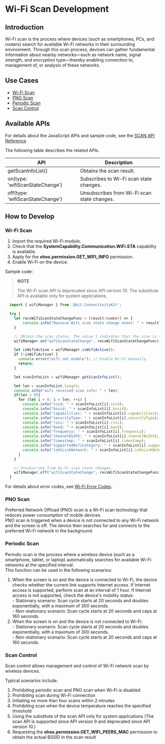 # Wi-Fi Scan Development

## Introduction
Wi-Fi scan is the process where devices (such as smartphones, PCs, and routers) search for available Wi-Fi networks in their surrounding environment. Through this scan process, devices can gather fundamental information about nearby networks—such as network name, signal strength, and encryption type—thereby enabling connection to, management of, or analysis of these networks.

## Use Cases

- [Wi-Fi Scan](#wi-fi-scan)
- [PNO Scan](#pno-scan)
- [Periodic Scan](#periodic-scan)
- [Scan Control](#scan-control)

## Available APIs

For details about the JavaScript APIs and sample code, see the [SCAN API Reference](../../reference/apis-connectivity-kit/js-apis-wifiManager.md).

The following table describes the related APIs.

| API| Description|
| -------- | -------- |
| getScanInfoList() | Obtains the scan result.|
| on(type: 'wifiScanStateChange') | Subscribes to Wi-Fi scan state changes.|
| off(type: 'wifiScanStateChange') | Unsubscribes from Wi-Fi scan state changes.|


## How to Develop

### Wi-Fi Scan
1. Import the required Wi-Fi module.
2. Check that the **SystemCapability.Communication.WiFi.STA** capability is available.
3. Apply for the **ohos.permission.GET_WIFI_INFO** permission.
4. Enable Wi-Fi on the device.

Sample code:

> **NOTE**
> 
> The Wi-Fi scan API is deprecated since API version 10. The substitute API is available only for system applications.

```ts
  import { wifiManager } from '@kit.ConnectivityKit';

  try {
    let recvWifiScanStateChangeFunc = (result:number) => {
        console.info("Receive Wifi scan state change event: " + result);
    }

    // Obtain the scan status. The value 1 indicates that the scan is successful, and the value 0 indicates the opposite.
    wifiManager.on("wifiScanStateChange", recvWifiScanStateChangeFunc);

    let isWifiActive = wifiManager.isWifiActive();
    if (!isWifiActive) {
      console.error("wifi not enable"); // Enable Wi-Fi manually.
      return;
    }

    let scanInfoList = wifiManager.getScanInfoList();

    let len = scanInfoList.length;
    console.info("wifi received scan info: " + len);
    if(len > 0){
      for (let i = 0; i < len; ++i) {
        console.info("ssid: " + scanInfoList[i].ssid);
        console.info("bssid: " + scanInfoList[i].bssid);
        console.info("capabilities: " + scanInfoList[i].capabilities);
        console.info("securityType: " + scanInfoList[i].securityType);
        console.info("rssi: " + scanInfoList[i].rssi);
        console.info("band: " + scanInfoList[i].band);
        console.info("frequency: " + scanInfoList[i].frequency);
        console.info("channelWidth: " + scanInfoList[i].channelWidth);
        console.info("timestamp: " + scanInfoList[i].timestamp);
        console.info("supportedWifiCategory: " + scanInfoList[i].supportedWifiCategory);
        console.info("isHiLinkNetwork: " + scanInfoList[i].isHiLinkNetwork);
      }
    }

    // Unsubscribe from Wi-Fi scan state changes.
    wifiManager.off("wifiScanStateChange", recvWifiScanStateChangeFunc);
  }
```

For details about error codes, see [Wi-Fi Error Codes](../../reference/apis-connectivity-kit/errorcode-wifi.md).

### PNO Scan

Preferred Network Offload (PNO) scan is a Wi-Fi scan technology that reduces power consumption of mobile devices.<br>
PNO scan is triggered when a device is not connected to any Wi-Fi network and the screen is off. The device then searches for and connects to the preferred Wi-Fi network in the background.

### Periodic Scan

Periodic scan is the process where a wireless device (such as a smartphone, tablet, or laptop) automatically searches for available Wi-Fi networks at the specified interval.<br>
This function can be used in the following scenarios:<br>
1. When the screen is on and the device is connected to Wi-Fi, the device checks whether the current link supports Internet access. If Internet access is supported, perform scan at an interval of 1 hour. If Internet access is not supported, check the device's mobility status:<br>- Stationary scenario: Scan cycle starts at 20 seconds and doubles exponentially, with a maximum of 300 seconds.<br>- Non-stationary scenario: Scan cycle starts at 20 seconds and caps at 160 seconds.<br>
2. When the screen is on and the device is not connected to Wi-Fi:<br>- Stationary scenario: Scan cycle starts at 20 seconds and doubles exponentially, with a maximum of 300 seconds.<br>- Non-stationary scenario: Scan cycle starts at 20 seconds and caps at 160 seconds.

### Scan Control

Scan control allows management and control of Wi-Fi network scan by wireless devices.<br>
  
Typical scenarios include:<br>
1. Prohibiting periodic scan and PNO scan when Wi-Fi is disabled<br>
2. Prohibiting scan during Wi-Fi connection<br>
3. Initiating no more than four scans within 2 minutes<br>
4. Prohibiting scan when the device temperature reaches the specified threshold<br>
5. Using the substitute of the scan API only for system applications (The scan API is supported since API version 9 and deprecated since API version 10.)<br>
6. Requesting the **ohos.permission.GET_WIFI_PEERS_MAC** permission to obtain the actual BSSID in the scan result
